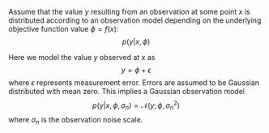 

Assume that the value $y$ resulting from an observation at some point $x$ is 
distributed according to an observation model depending on the underlying 
objective function value $\phi = f(x)$:
$$
p\left(y \vert x, \phi \right)
$$

Here we model the value $y$ observed at $x$ as 
$$
y = \phi + \epsilon
$$
where $\epsilon$ represents measurement error. Errors are assumed to be 
Gaussian distributed with mean zero. This implies a Gaussian observation model
$$
p\left(y \vert x, \phi, \sigma_n \right) = \mathcal{N}\left(y; \phi, 
\sigma_n^2 \right)
$$
where $\sigma_n$ is the observation noise scale. 